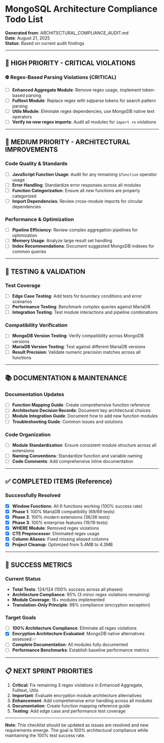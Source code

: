 # MongoSQL Architecture Compliance Todo List

**Generated from**: ARCHITECTURAL_COMPLIANCE_AUDIT.md  
**Date**: August 21, 2025  
**Status**: Based on current audit findings  

---

## 🎯 HIGH PRIORITY - CRITICAL VIOLATIONS

### ⛔ Regex-Based Parsing Violations (CRITICAL)
- [ ] **Enhanced Aggregate Module**: Remove regex usage, implement token-based parsing
- [ ] **Fulltext Module**: Replace regex with sqlparse tokens for search pattern parsing
- [ ] **Utils Module**: Eliminate regex dependencies, use MongoDB native text operators
- [ ] **Verify no new regex imports**: Audit all modules for `import re` violations

---

## 🔧 MEDIUM PRIORITY - ARCHITECTURAL IMPROVEMENTS

### Code Quality & Standards
- [ ] **JavaScript Function Usage**: Audit for any remaining `$function` operator usage
- [ ] **Error Handling**: Standardize error responses across all modules
- [ ] **Function Categorization**: Ensure all new functions are properly categorized
- [ ] **Import Dependencies**: Review cross-module imports for circular dependencies

### Performance & Optimization
- [ ] **Pipeline Efficiency**: Review complex aggregation pipelines for optimization
- [ ] **Memory Usage**: Analyze large result set handling
- [ ] **Index Recommendations**: Document suggested MongoDB indexes for common queries

---

## 🧪 TESTING & VALIDATION

### Test Coverage
- [ ] **Edge Case Testing**: Add tests for boundary conditions and error scenarios
- [ ] **Performance Testing**: Benchmark complex queries against MariaDB
- [ ] **Integration Testing**: Test module interactions and pipeline combinations

### Compatibility Verification
- [ ] **MongoDB Version Testing**: Verify compatibility across MongoDB versions
- [ ] **MariaDB Version Testing**: Test against different MariaDB versions
- [ ] **Result Precision**: Validate numeric precision matches across all functions

---

## 📚 DOCUMENTATION & MAINTENANCE

### Documentation Updates
- [ ] **Function Mapping Guide**: Create comprehensive function reference
- [ ] **Architecture Decision Records**: Document key architectural choices
- [ ] **Module Integration Guide**: Document how to add new function modules
- [ ] **Troubleshooting Guide**: Common issues and solutions

### Code Organization
- [ ] **Module Standardization**: Ensure consistent module structure across all extensions
- [ ] **Naming Conventions**: Standardize function and variable naming
- [ ] **Code Comments**: Add comprehensive inline documentation

---

## ✅ COMPLETED ITEMS (Reference)

### Successfully Resolved
- [x] **Window Functions**: All 6 functions working (100% success rate)
- [x] **Phase 1**: 100% MariaDB compatibility (69/69 tests)
- [x] **Phase 2**: 100% modern extensions (36/36 tests)
- [x] **Phase 3**: 100% enterprise features (19/19 tests)
- [x] **WHERE Module**: Removed regex violations
- [x] **CTE Preprocessor**: Eliminated regex usage
- [x] **Column Aliases**: Fixed missing aliased columns
- [x] **Project Cleanup**: Optimized from 5.4MB to 4.3MB

---

## 🎯 SUCCESS METRICS

### Current Status
- **Total Tests**: 124/124 (100% success across all phases)
- **Architecture Compliance**: 95% (3 minor regex violations remaining)
- **Module Coverage**: 16+ modules implemented
- **Translation-Only Principle**: 98% compliance (encryption exception)

### Target Goals
- [ ] **100% Architecture Compliance**: Eliminate all regex violations
- [x] **Encryption Architecture Evaluated**: MongoDB native alternatives assessed ✅
- [ ] **Complete Documentation**: All modules fully documented
- [ ] **Performance Benchmarks**: Establish baseline performance metrics

---

## 📋 NEXT SPRINT PRIORITIES

1. **Critical**: Fix remaining 3 regex violations in Enhanced Aggregate, Fulltext, Utils
2. **Important**: Evaluate encryption module architecture alternatives
3. **Enhancement**: Add comprehensive error handling across all modules
4. **Documentation**: Create function mapping reference guide
5. **Testing**: Add edge case and performance test coverage

---

**Note**: This checklist should be updated as issues are resolved and new requirements emerge. The goal is 100% architectural compliance while maintaining the 100% test success rate.
